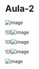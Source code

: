 # Aula-2
![image](https://github.com/taimaraschwb24/Aula-2/assets/146302484/806a7638-034a-40e8-b706-920a224ac64a)


![](![image](https://github.com/taimaraschwb24/Aula-2/assets/146302484/c588d3c2-a305-49d0-90b8-82524d160071)


![](![image](https://github.com/taimaraschwb24/Aula-2/assets/146302484/6590d49e-f8c9-47d2-810c-9dd69edd1a4e)


![](![image](https://github.com/taimaraschwb24/Aula-2/assets/146302484/5a8ad48e-246e-46ec-a18c-4f8917d5f7ba)


![]()![image](https://github.com/taimaraschwb24/Aula-2/assets/146302484/bb798de5-fcd0-413a-bf57-1a3778517f81)
